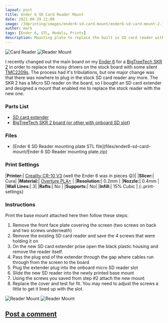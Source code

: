 ```yaml
---
layout: post
title: Ender 6 SD Card Reader Mount
date: 2021-08-29 21:09
image: /3dprinting/images/ender6-sd-card-mount/ender6-sd-card-mount-2.jpeg
author: mark
tags: [Ender 6, STL, Models, Prints]
description: Mounting plate to replace the built in SD card reader with one that works with aftermarket motherboards
---
```


![Card Reader](images/ender6-sd-card-mount/ender6-sd-card-mount-1.jpeg)
![Reader Mount](images/ender6-sd-card-mount/ender6-sd-card-mount-5.jpeg)

I recently changed out the main board on my [Ender 6](https://amzn.to/3DFuYpe) for a [BigTreeTech SKR 2](https://amzn.to/3DEARTB) in order to replace the noisy drivers on the stock board with some silent [TMC2209s](https://amzn.to/3gUbLGH). The process had it's tribulations, but one major change was that there was nowhere to plug in the stock SD card reader any more. The SKR 2 has a Micro SD reader on the board, so I bought an SD card extender and designed a mount that enabled me to replace the stock reader with the new one.

### Parts List

- [SD card extender](https://amzn.to/3jrmJ83) 
- [BigTreeTech SKR 2 board (or other with onboard SD slot)](https://amzn.to/3DEARTB) 

### Files

- [Ender 6 SD Reader mounting plate STL file](files/ender6-sd-card-mount/Ender 6 SD Reader mounting plate.zip)

### Print Settings

|**Printer:**| [Creality CR-10 V3](https://amzn.to/3nD8zlg) (well the Ender 6 was in pieces 😜)|
|**Slicer:**| Cura|
|**Material:**| [Overture PLA+](https://amzn.to/2ZxaZKh)  |
|**Resolution:**| 0.2mm |
|**Nozzle:**| 0.4mm |
|**Wall Lines:**| 3|
|**Rafts:**| No |
|**Supports:**| No|
|**Infill:**| 15% Cubic |
{:.print-settings}

### Instructions

Print the base mount attached here then follow these steps:

1. Remove the front face plate covering the screen (two screws on back and two screws underneath)
2. Remove the existing SD card reader and save the 4 screws that were holding it on
3. On the new SD card extender prise open the black plastic housing and remove the reader itself.
4. Pass the plug end of the extender through the gap where cables run through from the screen to the board
5. Plug the extender plug into the onboard micro SD reader slot
6. Slide the new SD reader into the newly printed base mount
7. Using the screws you saved from step #2 attach the new mount
8. Replace the cover and test for fit. You may need to adjust the screws a little to get it lined up with the slot.

![Reader Mount](images/ender6-sd-card-mount/ender6-sd-card-mount-3.jpeg)
![Reader Mount](images/ender6-sd-card-mount/ender6-sd-card-mount-4.jpeg)

## [Post a comment](https://www.reddit.com/r/MarksMakerSpace/comments/pfz4su/ender_6_sd_card_reader_mount/)
